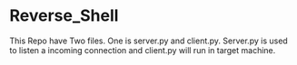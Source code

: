 # Reverse_Shell
This Repo have Two files. One is server.py and client.py. Server.py is used to listen a incoming connection and client.py will run in target machine.
